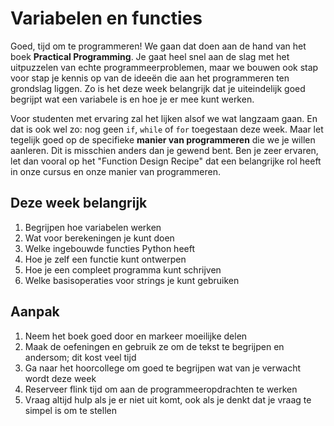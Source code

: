 # Variabelen en functies

Goed, tijd om te programmeren! We gaan dat doen aan de hand van het boek **Practical Programming**. Je gaat heel snel aan de slag met het uitpuzzelen van echte programmeerproblemen, maar we bouwen ook stap voor stap je kennis op van de ideeën die aan het programmeren ten grondslag liggen. Zo is het deze week belangrijk dat je uiteindelijk goed begrijpt wat een variabele is en hoe je er mee kunt werken.

Voor studenten met ervaring zal het lijken alsof we wat langzaam gaan. En dat is ook wel zo: nog geen `if`, `while` of `for` toegestaan deze week. Maar let tegelijk goed op de specifieke **manier van programmeren** die we je willen aanleren. Dit is misschien anders dan je gewend bent. Ben je zeer ervaren, let dan vooral op het "Function Design Recipe" dat een belangrijke rol heeft in onze cursus en onze manier van programmeren.

## Deze week belangrijk

1. Begrijpen hoe variabelen werken 
2. Wat voor berekeningen je kunt doen
3. Welke ingebouwde functies Python heeft
4. Hoe je zelf een functie kunt ontwerpen
5. Hoe je een compleet programma kunt schrijven
6. Welke basisoperaties voor strings je kunt gebruiken

## Aanpak

1. Neem het boek goed door en markeer moeilijke delen
2. Maak de oefeningen en gebruik ze om de tekst te begrijpen en andersom; dit kost veel tijd
3. Ga naar het hoorcollege om goed te begrijpen wat van je verwacht wordt deze week
4. Reserveer flink tijd om aan de programmeeropdrachten te werken
5. Vraag altijd hulp als je er niet uit komt, ook als je denkt dat je vraag te simpel is om te stellen
